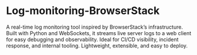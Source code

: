 # Log-monitoring-BrowserStack
A real-time log monitoring tool inspired by BrowserStack’s infrastructure. Built with Python and WebSockets, it streams live server logs to a web client for easy debugging and observability. Ideal for CI/CD visibility, incident response, and internal tooling. Lightweight, extensible, and easy to deploy.  
